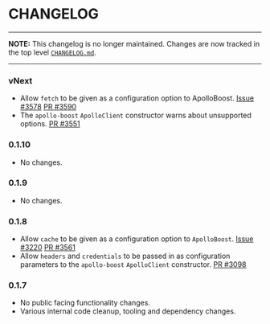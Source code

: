 # CHANGELOG

----

**NOTE:** This changelog is no longer maintained. Changes are now tracked in
the top level [`CHANGELOG.md`](https://github.com/apollographql/apollo-client/blob/master/CHANGELOG.md).

----

### vNext

- Allow `fetch` to be given as a configuration option to ApolloBoost.
  [Issue #3578](https://github.com/apollographql/apollo-client/issues/3578)
  [PR #3590](https://github.com/apollographql/apollo-client/pull/3590)
- The `apollo-boost` `ApolloClient` constructor warns about unsupported options.
  [PR #3551](https://github.com/apollographql/apollo-client/pull/3551)

### 0.1.10

- No changes.

### 0.1.9

- No changes.

### 0.1.8

- Allow `cache` to be given as a configuration option to `ApolloBoost`.
  [Issue #3220](https://github.com/apollographql/apollo-client/issues/3220)
  [PR #3561](https://github.com/apollographql/apollo-client/pull/3561)
- Allow `headers` and `credentials` to be passed in as configuration
  parameters to the `apollo-boost` `ApolloClient` constructor.
  [PR #3098](https://github.com/apollographql/apollo-client/pull/3098)

### 0.1.7

- No public facing functionality changes.
- Various internal code cleanup, tooling and dependency changes.
